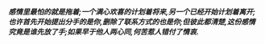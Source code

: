 ***感情里最怕的就是拖着;一个满心欢喜的计划着将来,另一个已经开始计划着离开;也许首先开始提出分手的是你,删除了联系方式的也是你;但彼此都清楚,这份感情究竟是谁先放了手;如果早于他人两心同,何苦惹人错付了情衷.***